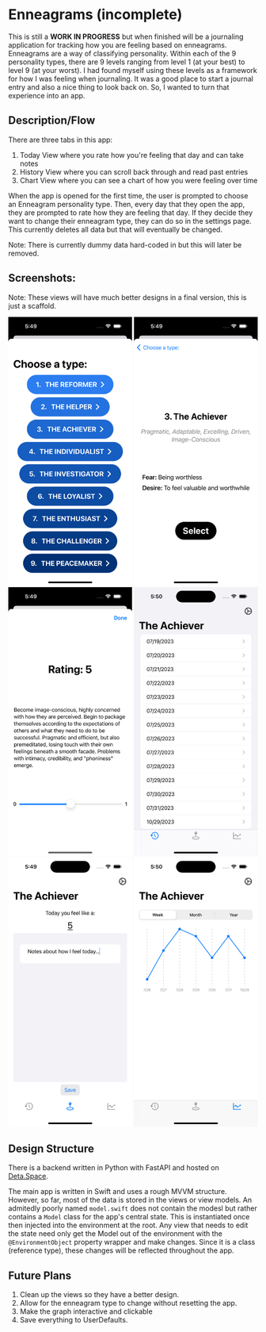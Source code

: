 # Enneagrams (incomplete)
This is still a **WORK IN PROGRESS** but when finished will be a journaling application for tracking how you are feeling based on enneagrams. Enneagrams are a way of classifying personality. Within each of the 9 personality types, there are 9 levels ranging from level 1 (at your best) to level 9 (at your worst). I had found myself using these levels as a framework for how I was feeling when journaling. It was a good place to start a journal entry and also a nice thing to look back on. So, I wanted to turn that experience into an app.

## Description/Flow

There are three tabs in this app:
1. Today View where you rate how you're feeling that day and can take notes
2. History View where you can scroll back through and read past entries
3. Chart View where you can see a chart of how you were feeling over time

When the app is opened for the first time, the user is prompted to choose an Enneagram personality type. Then, every day that they open the app, they are prompted to rate how they are feeling that day. If they decide they want to change their enneagram type, they can do so in the settings page. This currently deletes all data but that will eventually be changed.

Note: There is currently dummy data hard-coded in but this will later be removed.

## Screenshots:
Note: These views will have much better designs in a final version, this is just a scaffold.

<div align=left>

<img src="https://github.com/jpass23/Enneagrams/blob/main/Screenshots/Choose%20Page.png" width="250"/>

<img src="https://github.com/jpass23/Enneagrams/blob/main/Screenshots/Info%20View.png" width="250"/>

<img src="https://github.com/jpass23/Enneagrams/blob/main/Screenshots/Rate%20View.png" width="250"/>

<img src="https://github.com/jpass23/Enneagrams/blob/main/Screenshots/History%20View.png" width="250"/>

<img src="https://github.com/jpass23/Enneagrams/blob/main/Screenshots/Today%20View.png" width="250"/>

<img src="https://github.com/jpass23/Enneagrams/blob/main/Screenshots/Chart%20View.png" width="250"/>

</div>

## Design Structure

There is a backend written in Python with FastAPI and hosted on [Deta.Space](https://deta.space/).

The main app is written in Swift and uses a rough MVVM structure. However, so far, most of the data is stored in the views or view models. An admitedly poorly named `model.swift` does not contain the modesl but rather contains a `Model` class for the app's central state. This is instantiated once then injected into the environment at the root. Any view that needs to edit the state need only get the Model out of the environment with the `@EnvironmentObject` property wrapper and make changes. Since it is a class (reference type), these changes will be reflected throughout the app.

## Future Plans

1. Clean up the views so they have a better design.
2. Allow for the enneagram type to change without resetting the app.
3. Make the graph interactive and clickable
4. Save everything to UserDefaults.

